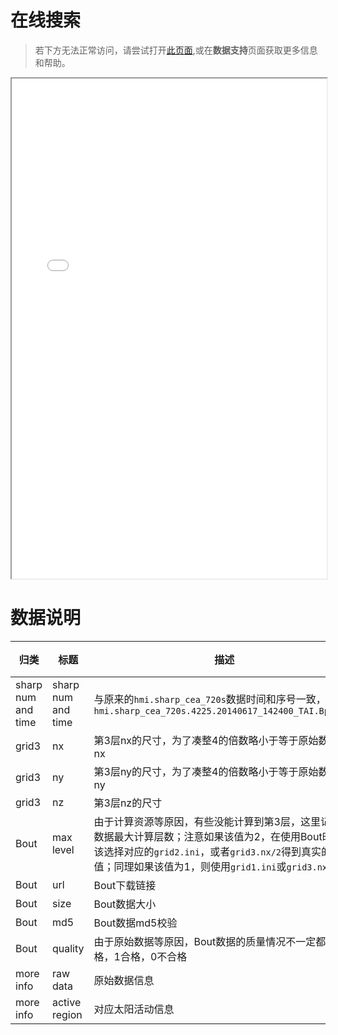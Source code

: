 # 在线搜索
> 若下方无法正常访问，请尝试打开[此页面](/nlfffsearch/),或在**数据支持**页面获取更多信息和帮助。

<iframe src="/nlfffsearch/" width="100%" height="800"></iframe> 

# 数据说明



| 归类               | 标题               | 描述                                                         | 例子                               | 备注 |
| ------------------ | ------------------ | ------------------------------------------------------------ | ---------------------------------- | ---- |
| sharp num and time | sharp num and time | 与原来的`hmi.sharp_cea_720s`数据时间和序号一致，`hmi.sharp_cea_720s.4225.20140617_142400_TAI.Bp.fits` | `2.20100501_000000`                |      |
| grid3              | nx                 | 第3层nx的尺寸，为了凑整4的倍数略小于等于原始数据的nx         | `284`                              |      |
| grid3              | ny                 | 第3层ny的尺寸，为了凑整4的倍数略小于等于原始数据的ny         | `388`                              |      |
| grid3              | nz                 | 第3层nz的尺寸                                                | `256`                              |      |
| Bout               | max level          | 由于计算资源等原因，有些没能计算到第3层，这里记录改数据最大计算层数；注意如果该值为2，在使用Bout时，应该选择对应的`grid2.ini`，或者`grid3.nx/2`得到真实的`nx`值；同理如果该值为1，则使用`grid1.ini`或`grid3.nx/4` | `1`、`2`、`3`                      |      |
| Bout               | url                | Bout下载链接                                                 |                                    |      |
| Bout               | size               | Bout数据大小                                                 | `677019648`                        |      |
| Bout               | md5                | Bout数据md5校验                                              | `8a95500a820a16c26aba9a462f1461c4` |      |
| Bout               | quality            | 由于原始数据等原因，Bout数据的质量情况不一定都合格，1合格，0不合格 | `1`、`0`                           |      |
| more info          | raw data           | 原始数据信息                                                 |                                    |      |
| more info          | active region      | 对应太阳活动信息                                             |                                    |      |


